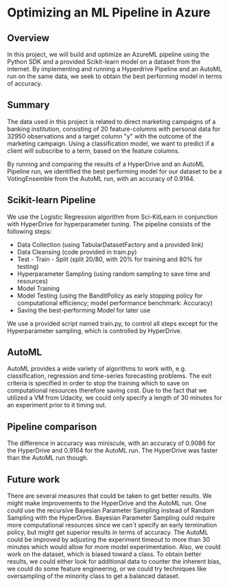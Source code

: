 # Optimizing an ML Pipeline in Azure

## Overview

In this project, we will build and optimize an AzureML pipeline using the Python SDK and a provided Scikit-learn model on a dataset from the internet. 
By implementing and running a Hyperdrive Pipeline and an AutoML run on the same data, we seek to obtain the best performing model in terms of accuracy. 

## Summary
The data used in this project is related to direct marketing campaigns of a banking institution, consisting of 20 feature-columns with personal data for 32950 observations and a target column "y" with the outcome of the marketing campaign. Using a classification model, we want to predict if a client will subscribe to a term, based on the feature columns.

By running and comparing the results of a HyperDrive and an AutoML Pipeline run, we identified the best performing model for our dataset to be a VotingEnsemble from the AutoML run, with an accuracy of 0.9164. 


## Scikit-learn Pipeline
We use the Logistic Regression algorithm from Sci-KitLearn in conjunction with HyperDrive for hyperparameter tuning. The pipeline consists of the following steps:

- Data Collection (using TabularDatasetFactory and a provided link)
- Data Cleansing (code provided in train.py)
- Test - Train - Split (split 20/80, with 20% for training and 80% for testing)
- Hyperparameter Sampling (using random sampling to save time and resources)
- Model Training
- Model Testing (using the BanditPolicy as early stopping policy for computational efficiency; model performance benchmark: Accuracy)
- Saving the best-performing Model for later use

We use a provided script named train.py, to control all steps except for the Hyperparameter sampling, which is controlled by HyperDrive. 

## AutoML
AutoML provides a wide variety of algorithms to work with, e.g. classification, regression and time-series forecasting problems. The exit criteria is specified in order to stop the training which to save on computational resources therefore saving cost. Due to the fact that we utilized a VM from Udacity, we could only specify a length of 30 minutes for an experiment prior to it timing out. 

## Pipeline comparison
The difference in accuracy was miniscule, with an accuracy of 0.9086 for the HyperDrive and 0.9164 for the AutoML run. The HyperDrive was faster than the AutoML run though.   


## Future work

There are several measures that could be taken to get better results. 
We might make improvements to the HyperDrive and the AutoML run. One could use the recursive Bayesian Parameter Sampling instead of Random Sampling with the HyperDrive. Bayesian Parameter Sampling ould require more computational resources since we can´t specify an early termination policy, but might get superior results in terms of accuracy. The AutoML could be improved by adjusting the experiment timeout to more than 30 minutes which would allow for more model experimentation. 
Also, we could work on the dataset, which is biased toward a class. To obtain better results, we could either look for additional data to counter the inherent bias, we could do some feature engineering, or we could try techniques like oversampling of the minority class to get a balanced dataset. 


